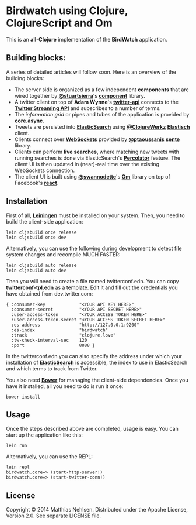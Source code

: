 # Birdwatch using Clojure, ClojureScript and Om
This is an **all-Clojure** implementation of the **BirdWatch** application.

## Building blocks:
A series of detailed articles will follow soon. Here is an overview of the building blocks:

* The server side is organized as a few independent **components** that are wired together by **[@stuartsierra](https://twitter.com/stuartsierra)**'s **[component](https://github.com/stuartsierra/component)** library.
* A twitter client on top of **Adam Wynne**'s **[twitter-api](https://github.com/adamwynne/twitter-api)** connects to the **[Twitter Streaming API](https://dev.twitter.com/streaming/overview)** and subscribes to a number of terms.
* The *information grid* or pipes and tubes of the application is provided by **[core.async](https://github.com/clojure/core.async)**.
* Tweets are persisted into **[ElasticSearch](http://www.elasticsearch.org)** using **[@ClojureWerkz](https://twitter.com/clojurewerkz)** **[Elastisch](https://github.com/clojurewerkz/elastisch)** client.
* Clients connect over **[WebSockets](http://en.wikipedia.org/wiki/WebSocket)** provided by **[@ptaoussanis](https://twitter.com/ptaoussanis)** **[sente](https://github.com/ptaoussanis/sente)** library.
* Clients can perform **live searches**, where matching new tweets with running searches is done via ElasticSearch's **[Percolator](http://www.elasticsearch.org/guide/en/elasticsearch/reference/current/search-percolate.html)** feature. The client UI is then updated in (near)-real time over the existing WebSockets connection.
* The client UI is built using **[@swannodette](https://twitter.com/swannodette)**'s **[Om](https://github.com/swannodette/om)** library on top of Facebook's **[react](https://github.com/facebook/react)**.

## Installation
First of all, **[Leiningen](http://leiningen.org)** must be installed on your system. Then, you need to build the client-side application:

    lein cljsbuild once release
    lein cljsbuild once dev

Alternatively, you can use the following during development to detect file system changes and recompile MUCH FASTER:

    lein cljsbuild auto release
    lein cljsbuild auto dev

Then you will need to create a file named twitterconf.edn. You can copy **twitterconf-tpl.edn** as a template. Edit it and fill out the credentials you have obtained from dev.twitter.com:

    { :consumer-key             "<YOUR API KEY HERE>"
      :consumer-secret          "<YOUR API SECRET HERE>"
      :user-access-token        "<YOUR ACCESS TOKEN HERE>"
      :user-access-token-secret "<YOUR ACCESS TOKEN SECRET HERE>"
      :es-address               "http://127.0.0.1:9200"
      :es-index                 "birdwatch"
      :track                    "clojure,love"
      :tw-check-interval-sec    120
      :port                     8888 }

In the twitterconf.edn you can also specify the address under which your installation of **[ElasticSearch](http://www.elasticsearch.org)** is accessible, the index to use in ElasticSearch and which terms to track from Twitter.

You also need **[Bower](http://bower.io)** for managing the client-side dependencies. Once you have it installed, all you need to do is run it once:

    bower install

## Usage
Once the steps described above are completed, usage is easy. You can start up the application like this:

    lein run

Alternatively, you can use the REPL:

    lein repl
    birdwatch.core=> (start-http-server!)
    birdwatch.core=> (start-twitter-conn!)

## License
Copyright © 2014 Matthias Nehlsen. Distributed under the Apache License, Version 2.0. See separate LICENSE file.
